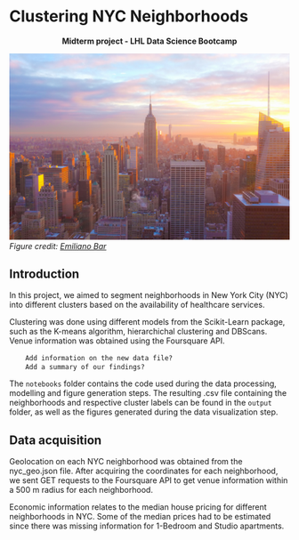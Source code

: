 # Clustering NYC Neighborhoods
<p style="text-align: center;"><b> Midterm project - LHL Data Science Bootcamp </b></p>

![New York City](/output/figures/emiliano-bar-kheTI8pIywU-unsplash.jpg)
_Figure credit: [Emiliano Bar](https://unsplash.com/photos/kheTI8pIywU?utm_source=unsplash&utm_medium=referral&utm_content=creditShareLink)_

## Introduction
In this project, we aimed to segment neighborhoods in New York City (NYC) into different clusters based on the availability of healthcare services. 

Clustering was done using different models from the Scikit-Learn package, such as the K-means algorithm, hierarchichal clustering and DBScans. Venue information was obtained using the Foursquare API.

        Add information on the new data file? 
        Add a summary of our findings? 

The ```notebooks``` folder contains the code used during the data processing, modelling and figure generation steps. The resulting .csv file containing the neighborhoods and respective cluster labels can be found in the ```output``` folder, as well as the figures generated during the data visualization step.   

## Data acquisition
Geolocation on each NYC neighborhood was obtained from the nyc_geo.json file. After acquiring the coordinates for each neighborhood, we sent GET requests to the Foursquare API to get venue information within a 500 m radius for each neighborhood. 

Economic information relates to the median house pricing for different neighborhoods in NYC. Some of the median prices had to be estimated since there was missing information for 1-Bedroom and Studio apartments.